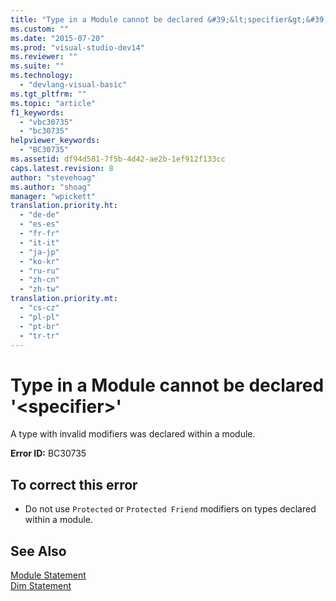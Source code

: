 ```yaml
---
title: "Type in a Module cannot be declared &#39;&lt;specifier&gt;&#39; | Microsoft Docs"
ms.custom: ""
ms.date: "2015-07-20"
ms.prod: "visual-studio-dev14"
ms.reviewer: ""
ms.suite: ""
ms.technology: 
  - "devlang-visual-basic"
ms.tgt_pltfrm: ""
ms.topic: "article"
f1_keywords: 
  - "vbc30735"
  - "bc30735"
helpviewer_keywords: 
  - "BC30735"
ms.assetid: df94d581-7f5b-4d42-ae2b-1ef912f133cc
caps.latest.revision: 8
author: "stevehoag"
ms.author: "shoag"
manager: "wpickett"
translation.priority.ht: 
  - "de-de"
  - "es-es"
  - "fr-fr"
  - "it-it"
  - "ja-jp"
  - "ko-kr"
  - "ru-ru"
  - "zh-cn"
  - "zh-tw"
translation.priority.mt: 
  - "cs-cz"
  - "pl-pl"
  - "pt-br"
  - "tr-tr"
---
```

# Type in a Module cannot be declared &#39;&lt;specifier&gt;&#39;
A type with invalid modifiers was declared within a module.  
  
 **Error ID:** BC30735  
  
## To correct this error  
  
-   Do not use `Protected` or `Protected Friend` modifiers on types declared within a module.  
  
## See Also  
 [Module Statement](../../visual-basic/language-reference/statements/module-statement.md)   
 [Dim Statement](../../visual-basic/language-reference/statements/dim-statement.md)